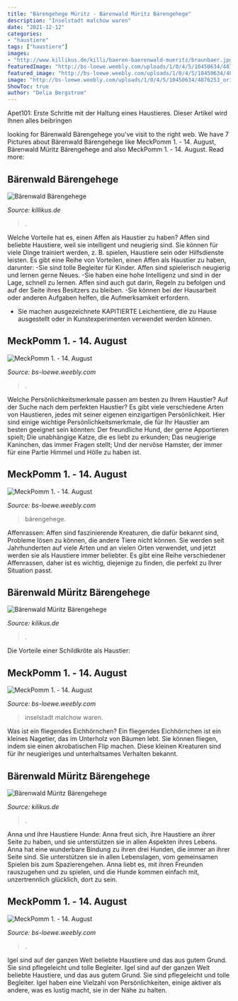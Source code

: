 ```yaml
---
title: "Bärengehege Müritz - Bärenwald Müritz Bärengehege"
description: "Inselstadt malchow waren"
date: "2021-12-12"
categories:
- "haustiere"
tags: ["haustiere"]
images:
- "http://www.killikus.de/killi/baeren-baerenwald-mueritz/braunbaer.jpg"
featuredImage: "http://bs-loewe.weebly.com/uploads/1/0/4/5/10450634/4876253_orig.jpg"
featured_image: "http://bs-loewe.weebly.com/uploads/1/0/4/5/10450634/4876253_orig.jpg"
image: "http://bs-loewe.weebly.com/uploads/1/0/4/5/10450634/4876253_orig.jpg"
ShowToc: true
author: "Delia Bergstrom"
---
```



Apet101: Erste Schritte mit der Haltung eines Haustieres. Dieser Artikel wird Ihnen alles beibringen

	

		
looking for Bärenwald Bärengehege you've visit to the right web. We have 7 Pictures about Bärenwald Bärengehege like MeckPomm 1. - 14. August, Bärenwald Müritz Bärengehege and also MeckPomm 1. - 14. August. Read more:
		
    
## Bärenwald Bärengehege

<img loading=lazy src="http://www.killikus.de/killi/baeren-baerenwald-mueritz/braunbaer.jpg" onerror="this.onerror=null;this.src='https://tse2.mm.bing.net/th?id=OIP.7ECJ3d_gKe-tqAZfHT5qYwHaE8&amp;pid=15.1';" alt="Bärenwald Bärengehege">

_Source: killikus.de_

>. 

	

Welche Vorteile hat es, einen Affen als Haustier zu haben?
Affen sind beliebte Haustiere, weil sie intelligent und neugierig sind. Sie können für viele Dinge trainiert werden, z. B. spielen, Haustiere sein oder Hilfsdienste leisten. Es gibt eine Reihe von Vorteilen, einen Affen als Haustier zu haben, darunter:
-Sie sind tolle Begleiter für Kinder. Affen sind spielerisch neugierig und lernen gerne Neues.
-Sie haben eine hohe Intelligenz und sind in der Lage, schnell zu lernen. Affen sind auch gut darin, Regeln zu befolgen und auf der Seite ihres Besitzers zu bleiben.
-Sie können bei der Hausarbeit oder anderen Aufgaben helfen, die Aufmerksamkeit erfordern.
- Sie machen ausgezeichnete KAPITIERTE Leichentiere, die zu Hause ausgestellt oder in Kunstexperimenten verwendet werden können.

    
## MeckPomm 1. - 14. August

<img loading=lazy src="http://bs-loewe.weebly.com/uploads/1/0/4/5/10450634/2047342_orig.jpg" onerror="this.onerror=null;this.src='https://tse1.mm.bing.net/th?id=OIP.Q1tEC0rNGl5aziIDCsnybgHaFj&amp;pid=15.1';" alt="MeckPomm 1. - 14. August">

_Source: bs-loewe.weebly.com_

>. 

	

Welche Persönlichkeitsmerkmale passen am besten zu Ihrem Haustier?
Auf der Suche nach dem perfekten Haustier? Es gibt viele verschiedene Arten von Haustieren, jedes mit seiner eigenen einzigartigen Persönlichkeit. Hier sind einige wichtige Persönlichkeitsmerkmale, die für Ihr Haustier am besten geeignet sein könnten:
Der freundliche Hund, der gerne Apportieren spielt;
Die unabhängige Katze, die es liebt zu erkunden;
Das neugierige Kaninchen, das immer Fragen stellt;
Und der nervöse Hamster, der immer für eine Partie Himmel und Hölle zu haben ist.

    
## MeckPomm 1. - 14. August

<img loading=lazy src="http://bs-loewe.weebly.com/uploads/1/0/4/5/10450634/3159398_orig.jpg" onerror="this.onerror=null;this.src='https://tse2.mm.bing.net/th?id=OIP.svhL7EFeEtGmk9AvGz9BEwHaFj&amp;pid=15.1';" alt="MeckPomm 1. - 14. August">

_Source: bs-loewe.weebly.com_

>bärengehege. 

	

Affenrassen:
Affen sind faszinierende Kreaturen, die dafür bekannt sind, Probleme lösen zu können, die andere Tiere nicht können. Sie werden seit Jahrhunderten auf viele Arten und an vielen Orten verwendet, und jetzt werden sie als Haustiere immer beliebter. Es gibt eine Reihe verschiedener Affenrassen, daher ist es wichtig, diejenige zu finden, die perfekt zu Ihrer Situation passt.

    
## Bärenwald Müritz Bärengehege

<img loading=lazy src="http://www.kilikus.de/archiv/baerenwald-mueritz/03.03.08 068-small.jpg" onerror="this.onerror=null;this.src='https://tse2.mm.bing.net/th?id=OIP.Mq-ldCLuXnB9gwKp3F6m4QAAAA&amp;pid=15.1';" alt="Bärenwald Müritz Bärengehege">

_Source: kilikus.de_

>. 

	

Die Vorteile einer Schildkröte als Haustier:

    
## MeckPomm 1. - 14. August

<img loading=lazy src="http://bs-loewe.weebly.com/uploads/1/0/4/5/10450634/4876253_orig.jpg" onerror="this.onerror=null;this.src='https://tse4.mm.bing.net/th?id=OIP.new0unAIQ2uECItZCSwjNQEgDY&amp;pid=15.1';" alt="MeckPomm 1. - 14. August">

_Source: bs-loewe.weebly.com_

>inselstadt malchow waren. 

	

Was ist ein fliegendes Eichhörnchen?
Ein fliegendes Eichhörnchen ist ein kleines Nagetier, das im Unterholz von Bäumen lebt. Sie können fliegen, indem sie einen akrobatischen Flip machen. Diese kleinen Kreaturen sind für ihr neugieriges und unterhaltsames Verhalten bekannt.

    
## Bärenwald Müritz Bärengehege

<img loading=lazy src="http://www.kilikus.de/archiv/baerenwald-mueritz/03.03.08 081-small.jpg" onerror="this.onerror=null;this.src='https://tse3.mm.bing.net/th?id=OIP.bihK2AbozuHz-URmar_DzwAAAA&amp;pid=15.1';" alt="Bärenwald Müritz Bärengehege">

_Source: kilikus.de_

>. 

	

Anna und ihre Haustiere Hunde: Anna freut sich, ihre Haustiere an ihrer Seite zu haben, und sie unterstützen sie in allen Aspekten ihres Lebens.
Anna hat eine wunderbare Bindung zu ihren drei Hunden, die immer an ihrer Seite sind. Sie unterstützen sie in allen Lebenslagen, vom gemeinsamen Spielen bis zum Spazierengehen. Anna liebt es, mit ihren Freunden rauszugehen und zu spielen, und die Hunde kommen einfach mit, unzertrennlich glücklich, dort zu sein.

    
## MeckPomm 1. - 14. August

<img loading=lazy src="http://bs-loewe.weebly.com/uploads/1/0/4/5/10450634/7378033_orig.jpg" onerror="this.onerror=null;this.src='https://tse3.mm.bing.net/th?id=OIP.7stInnOJZueuGB2rmuW2RAHaFj&amp;pid=15.1';" alt="MeckPomm 1. - 14. August">

_Source: bs-loewe.weebly.com_

>. 

	

Igel sind auf der ganzen Welt beliebte Haustiere und das aus gutem Grund. Sie sind pflegeleicht und tolle Begleiter.
Igel sind auf der ganzen Welt beliebte Haustiere, und das aus gutem Grund. Sie sind pflegeleicht und tolle Begleiter. Igel haben eine Vielzahl von Persönlichkeiten, einige aktiver als andere, was es lustig macht, sie in der Nähe zu halten.

